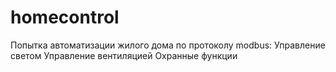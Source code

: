 # homecontrol
Попытка автоматизации жилого дома по протоколу modbus:
Управление светом
Управление вентиляцией
Охранные функции
